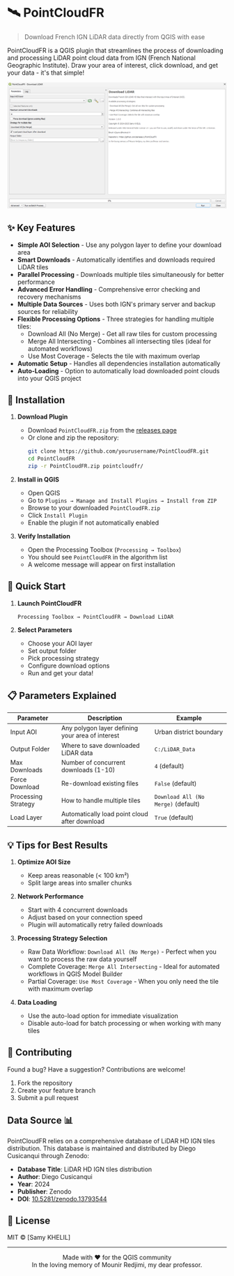 # 🛰️ PointCloudFR

> Download French IGN LiDAR data directly from QGIS with ease

PointCloudFR is a QGIS plugin that streamlines the process of downloading and processing LiDAR point cloud data from IGN (French National Geographic Institute). Draw your area of interest, click download, and get your data - it's that simple!

![Plugin Interface](/interface.png)

## ✨ Key Features

- **Simple AOI Selection** - Use any polygon layer to define your download area
- **Smart Downloads** - Automatically identifies and downloads required LiDAR tiles
- **Parallel Processing** - Downloads multiple tiles simultaneously for better performance
- **Advanced Error Handling** - Comprehensive error checking and recovery mechanisms
- **Multiple Data Sources** - Uses both IGN's primary server and backup sources for reliability
- **Flexible Processing Options** - Three strategies for handling multiple tiles:
  - Download All (No Merge) - Get all raw tiles for custom processing
  - Merge All Intersecting - Combines all intersecting tiles (ideal for automated workflows)
  - Use Most Coverage - Selects the tile with maximum overlap
- **Automatic Setup** - Handles all dependencies installation automatically
- **Auto-Loading** - Option to automatically load downloaded point clouds into your QGIS project

## 🚀 Installation

1. **Download Plugin**
   - Download `PointCloudFR.zip` from the [releases page](https://github.com/sameeeyy/PointCloudFR/releases)
   - Or clone and zip the repository:
     ```bash
     git clone https://github.com/yourusername/PointCloudFR.git
     cd PointCloudFR
     zip -r PointCloudFR.zip pointcloudfr/
     ```

2. **Install in QGIS**
   - Open QGIS
   - Go to `Plugins → Manage and Install Plugins → Install from ZIP`
   - Browse to your downloaded `PointCloudFR.zip`
   - Click `Install Plugin`
   - Enable the plugin if not automatically enabled

3. **Verify Installation**
   - Open the Processing Toolbox (`Processing → Toolbox`)
   - You should see `PointCloudFR` in the algorithm list
   - A welcome message will appear on first installation

## 🚀 Quick Start

1. **Launch PointCloudFR**
   ```
   Processing Toolbox → PointCloudFR → Download LiDAR
   ```

2. **Select Parameters**
   - Choose your AOI layer
   - Set output folder
   - Pick processing strategy
   - Configure download options
   - Run and get your data!

## 📋 Parameters Explained

Parameter | Description | Example
----------|-------------|--------
Input AOI | Any polygon layer defining your area of interest | Urban district boundary
Output Folder | Where to save downloaded LiDAR data | `C:/LiDAR_Data`
Max Downloads | Number of concurrent downloads (1-10) | `4` (default)
Force Download | Re-download existing files | `False` (default)
Processing Strategy | How to handle multiple tiles | `Download All (No Merge)` (default)
Load Layer | Automatically load point cloud after download | `True` (default)

## 💡 Tips for Best Results

1. **Optimize AOI Size**
   - Keep areas reasonable (< 100 km²)
   - Split large areas into smaller chunks

2. **Network Performance**
   - Start with 4 concurrent downloads
   - Adjust based on your connection speed
   - Plugin will automatically retry failed downloads

3. **Processing Strategy Selection**
   - Raw Data Workflow: `Download All (No Merge)` - Perfect when you want to process the raw data yourself
   - Complete Coverage: `Merge All Intersecting` - Ideal for automated workflows in QGIS Model Builder
   - Partial Coverage: `Use Most Coverage` - When you only need the tile with maximum overlap

4. **Data Loading**
   - Use the auto-load option for immediate visualization
   - Disable auto-load for batch processing or when working with many tiles

## 🤝 Contributing

Found a bug? Have a suggestion? Contributions are welcome!

1. Fork the repository
2. Create your feature branch
3. Submit a pull request

## Data Source 📊

PointCloudFR relies on a comprehensive database of LiDAR HD IGN tiles distribution. This database is maintained and distributed by Diego Cusicanqui through Zenodo:

* **Database Title**: LiDAR HD IGN tiles distribution
* **Author**: Diego Cusicanqui
* **Year**: 2024
* **Publisher**: Zenodo
* **DOI**: [10.5281/zenodo.13793544](https://doi.org/10.5281/zenodo.13793544)

## 📝 License

MIT © [Samy KHELIL]

---
<p align="center">
Made with ❤️ for the QGIS community<br>
In the loving memory of Mounir Redjimi, my dear professor.
</p>
